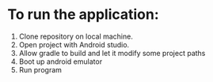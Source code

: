 # To run the application:
1. Clone repository on local machine.
2. Open project with Android studio.
3. Allow gradle to build and let it modify some project paths
4. Boot up android emulator
5. Run program

